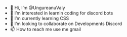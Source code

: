 - 👋 Hi, I’m @UngureanuValy
- 👀 I’m interested in learnin coding for discord bots
- 🌱 I’m currently learning CSS
- 💞️ I’m looking to collaborate on Developments Discord
- 📫 How to reach me  use me gmail

<!---
UngureanuValy/UngureanuValy is a ✨ special ✨ repository because its `README.md` (this file) appears on your GitHub profile.
You can click the Preview link to take a look at your changes.
--->

